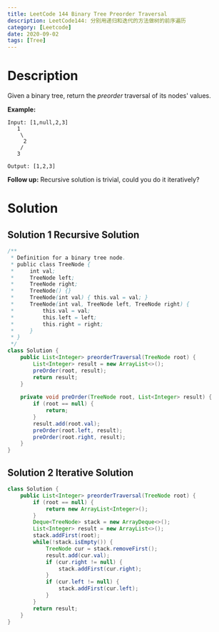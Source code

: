 ```yaml
---
title: LeetCode 144 Binary Tree Preorder Traversal
description: LeetCode144: 分别用递归和迭代的方法做树的前序遍历
category: [Leetcode]
date: 2020-09-02
tags: [Tree]
---
```



# Description

 Given a binary tree, return the *preorder* traversal of its nodes' values.

**Example:**

```
Input: [1,null,2,3]
   1
    \
     2
    /
   3

Output: [1,2,3]
```

**Follow up:** Recursive solution is trivial, could you do it iteratively?

# Solution

## Solution 1 Recursive Solution

```java
/**
 * Definition for a binary tree node.
 * public class TreeNode {
 *     int val;
 *     TreeNode left;
 *     TreeNode right;
 *     TreeNode() {}
 *     TreeNode(int val) { this.val = val; }
 *     TreeNode(int val, TreeNode left, TreeNode right) {
 *         this.val = val;
 *         this.left = left;
 *         this.right = right;
 *     }
 * }
 */
class Solution {
    public List<Integer> preorderTraversal(TreeNode root) {
        List<Integer> result = new ArrayList<>();
        preOrder(root, result);
        return result;
    }
    
    private void preOrder(TreeNode root, List<Integer> result) {
        if (root == null) {
            return;
        }
        result.add(root.val);
        preOrder(root.left, result);
        preOrder(root.right, result);
    }
}
```

## Solution 2 Iterative Solution

```java
class Solution {
    public List<Integer> preorderTraversal(TreeNode root) {
        if (root == null) {
            return new ArrayList<Integer>();
        }
        Deque<TreeNode> stack = new ArrayDeque<>();
        List<Integer> result = new ArrayList<>();
        stack.addFirst(root);
        while(!stack.isEmpty()) {
            TreeNode cur = stack.removeFirst(); 
            result.add(cur.val);
            if (cur.right != null) {
                stack.addFirst(cur.right);
            }
            if (cur.left != null) {
                stack.addFirst(cur.left);
            }
        }
        return result;
    }   
} 
```
